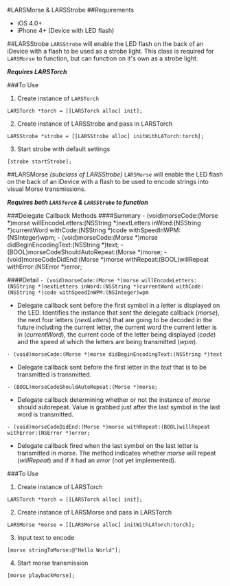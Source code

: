 #LARSMorse & LARSStrobe
##Requirements
 - iOS 4.0+
 - iPhone 4+ (Device with LED flash)
 
##LARSStrobe
`LARSStrobe` will enable the LED flash on the back of an iDevice with a flash to be used as a strobe light.  This class is required for `LARSMorse` to function, but can function on it's own as a strobe light.

***Requires LARSTorch***

###To Use
 1. Create instance of `LARSTorch`

`LARSTorch *torch = [[LARSTorch alloc] init];`

 2. Create instance of LARSStrobe and pass in LARSTorch

`LARSStrobe *strobe = [[LARSStrobe alloc] initWithLATorch:torch];`

 3. Start strobe with default settings

`[strobe startStrobe];`

##LARSMorse *(subclass of LARSStrobe)*
`LARSMorse` will enable the LED flash on the back of an iDevice with a flash to be used to encode strings into visual Morse transmissions.

***Requires both `LARSTorch` & `LARSStrobe` to function***

###Delegate Callback Methods
####Summary
    - (void)morseCode:(Morse *)morse willEncodeLetters:(NSString *)nextLetters inWord:(NSString *)currentWord withCode:(NSString *)code withSpeedInWPM:(NSInteger)wpm;
    - (void)morseCode:(Morse *)morse didBeginEncodingText:(NSString *)text;
    - (BOOL)morseCodeShouldAutoRepeat:(Morse *)morse;
    - (void)morseCodeDidEnd:(Morse *)morse withRepeat:(BOOL)willRepeat withError:(NSError *)error;

####Detail
`- (void)morseCode:(Morse *)morse willEncodeLetters:(NSString *)nextLetters inWord:(NSString *)currentWord withCode:(NSString *)code withSpeedInWPM:(NSInteger)wpm`
 - Delegate callback sent before the first symbol in a letter is displayed on the LED.  Identifies the instance that sent the delegate callback (*morse*), the next four letters (*nextLetters*) that are going to be decoded in the future including the current letter, the current word the current letter is in (*currentWord*), the current code of the letter being displayed (*code*) and the speed at which the letters are being transmitted (*wpm*).
 
`- (void)morseCode:(Morse *)morse didBeginEncodingText:(NSString *)text`
 - Delegate callback sent before the first letter in the *text* that is to be transmitted is transmitted.

`- (BOOL)morseCodeShouldAutoRepeat:(Morse *)morse;`
 - Delegate callback determining whether or not the instance of *morse* should autorepeat.  Value is grabbed just after the last symbol in the last word is transmitted.

`- (void)morseCodeDidEnd:(Morse *)morse withRepeat:(BOOL)willRepeat withError:(NSError *)error;`
 - Delegate callback fired when the last symbol on the last letter is transmitted in *morse*.  The method indicates whether *morse* will repeat (*willRepeat*) and if it had an *error* (not yet implemented).
    
###To Use
 1. Create instance of LARSTorch

`LARSTorch *torch = [[LARSTorch alloc] init];`

 2. Create instance of LARSMorse and pass in LARSTorch

`LARSMorse *morse = [[LARSMorse alloc] initWithLATorch:torch];`
    
 3. Input text to encode

`[morse stringToMorse:@"Hello World"];`
    
 4. Start morse transmission

`[morse playbackMorse];`